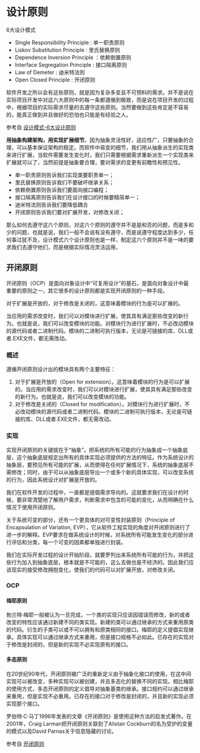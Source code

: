 # 设计原则

6大设计模式

- Single Responsibility Principle   : 单一职责原则
- Liskov Substitution Principle     : 里氏替换原则
- Dependence Inversion Principle    ：依赖倒置原则
- Interface Segregation Principle   : 接口隔离原则
- Law of Demeter                    : 迪米特法则
- Open Closed Principle             : 开闭原则

软件开发之所以会有这些原则，就是因为复杂多变且不可预料的需求。并不是说在实际项目开发中对这六大原则中的每一条都遵循到极致，而是说在项目开发的过程中，根据项目的实际需求尽量的去遵守这些原则。当然要做到这些肯定是不容易的，能真正做到并且做好的恐怕也只能是有经验之人。

参考自 [设计模式-6大设计原则](https://www.cnblogs.com/HouJiao/p/5459022.html)

**用抽象构建架构，用实现扩展细节**。因为抽象灵活性好，适应性广，只要抽象的合理，可以基本保证架构的稳定。而软件中易变的细节，我们用从抽象派生的实现类来进行扩展，当软件需要发生变化时，我们只需要根据需求重新派生一个实现类来扩展就可以了，当然前提是抽象要合理，要对需求的变更有前瞻性和预见性。

- 单一职责原则告诉我们实现类要职责单一；
- 里氏替换原则告诉我们不要破坏继承关系；
- 依赖倒置原则告诉我们要面向接口编程；
- 接口隔离原则告诉我们在设计接口的时候要精简单一；
- 迪米特法则告诉我们要降低耦合
- 开闭原则告诉我们要对扩展开发，对修改关闭；

那么如何去遵守这六个原则，对这六个原则的遵守并不是是和否的问题，而是多和少的问题，也就是说，我们一般不会说有没有遵守，而是说遵守程度达到多少，任何事过犹不及，设计模式六个设计原则也是一样，制定这六个原则并不是一味的要求我们去遵守他们，而是根据实际情况灵活运用，

## 开闭原则

开闭原则（OCP）是面向对象设计中“可复用设计”的基石，是面向对象设计中最重要的原则之一，其它很多的设计原则都是实现开闭原则的一种手段。

对于扩展是开放的，对于修改是关闭的，这意味着模块的行为是可以扩展的。

当应用的需求改变时，我们可以对模块进行扩展，使其具有满足那些改变的新行为。也就是说，我们可以改变模块的功能。对模块行为进行扩展时，不必改动模块的源代码或者二进制代码。模块的二进制可执行版本，无论是可链接的库、DLL或者.EXE文件，都无需改动。

### 概述

遵循开闭原则设计出的模块具有两个主要特征：

1. 对于扩展是开放的（Open for extension）。这意味着模块的行为是可以扩展的。当应用的需求改变时，我们可以对模块进行扩展，使其具有满足那些改变的新行为。也就是说，我们可以改变模块的功能。
2. 对于修改是关闭的（Closed for modification）。对模块行为进行扩展时，不必改动模块的源代码或者二进制代码。模块的二进制可执行版本，无论是可链接的库、DLL或者.EXE文件，都无需改动。

### 实现

实现开闭原则的关键就在于“抽象”。把系统的所有可能的行为抽象成一个抽象底层，这个抽象底层规定出所有的具体实现必须提供的方法的特征。作为系统设计的抽象层，要预见所有可能的扩展，从而使得在任何扩展情况下，系统的抽象底层不需修改；同时，由于可以从抽象底层导出一个或多个新的具体实现，可以改变系统的行为，因此系统设计对扩展是开放的。

我们在软件开发的过程中，一直都是提倡需求导向的。这就要求我们在设计的时候，要非常清楚地了解用户需求，判断需求中包含的可能的变化，从而明确在什么情况下使用开闭原则。

关于系统可变的部分，还有一个更具体的对可变性封装原则（Principle of Encapsulation of Variation, EVP），它从软件工程实现的角度对开闭原则进行了进一步的解释。EVP要求在做系统设计的时候，对系统所有可能发生变化的部分进行评估和分类，每一个可变的因素都单独进行封装。

我们在实际开发过程的设计开始阶段，就要罗列出来系统所有可能的行为，并把这些行为加入到抽象底层，根本就是不可能的，这么去做也是不经济的。因此我们应该现实的接受修改拥抱变化，使我们的代码可以对扩展开放，对修改关闭。

### OCP

#### 梅耶原则

勃兰特·梅耶一般被认为一旦完成，一个类的实现只应该因错误而修改，新的或者改变的特性应该通过新建不同的类实现。新建的类可以通过继承的方式来重用原类的代码。衍生的子类可以或不可以拥有和原类相同的接口。梅耶的定义提倡实现继承。具体实现可以通过继承方式来重用，但是接口规格不必如此。已存在的实现对于修改是封闭的，但是新的实现不必实现原有的接口。

#### 多态原则

在20世纪90年代，开闭原则被广泛的重新定义由于抽象化接口的使用，在这中间实现可以被改变，多种实现可以被创建，并且多态化的替换不同的实现。相比梅耶的使用方式，多态开闭原则的定义倡导对抽象基类的继承。接口规约可以通过继承来重用，但是实现不必重用。已存在的接口对于修改是封闭的，并且新的实现必须实现那个接口。

罗伯特·C·马丁1996年发表的文章《开闭原则》是使用这种方法的启发式著作。在2001年，Craig Larman把开闭原则关联到了Alistair Cockburn的名为受护的变量的模式以及David Parnas关于信息隐藏的讨论。

参考自 [开闭原则](https://baike.baidu.com/item/%E5%BC%80%E9%97%AD%E5%8E%9F%E5%88%99/2828775)
